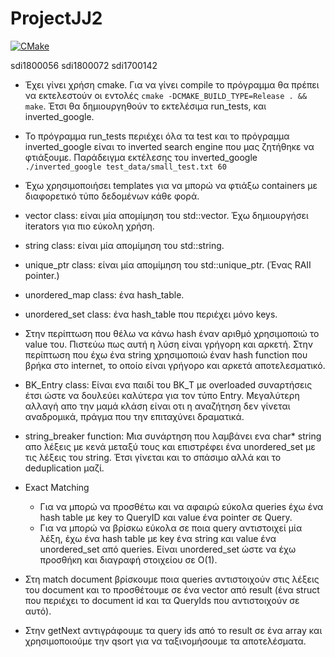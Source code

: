 # ProjectJJ2

[![CMake](https://github.com/salkow/ProjectJJ2/actions/workflows/cmake.yml/badge.svg)](https://github.com/salkow/ProjectJJ2/actions/workflows/cmake.yml)

sdi1800056 sdi1800072 sdi1700142

* Έχει γίνει χρήση cmake. Για να γίνει compile το πρόγραμμα θα πρέπει να εκτελεστούν οι
  εντολές `cmake -DCMAKE_BUILD_TYPE=Release . && make`. Έτσι θα δημιουργηθούν το εκτελέσιμα
  run_tests, και inverted_google.

* Το πρόγραμμα run_tests περιέχει όλα τα test και το πρόγραμμα inverted_google είναι το inverted
  search engine που μας ζητήθηκε να φτιάξουμε. Παράδειγμα εκτέλεσης του
  inverted_google `./inverted_google test_data/small_test.txt 60`

* Έχω χρησιμοποιήσει templates για να μπορώ να φτιάξω containers με διαφορετικό τύπο δεδομένων κάθε
  φορά.

* vector class: είναι μία απομίμηση του std::vector. Έχω δημιουργήσει iterators για πιο εύκολη
  χρήση.

* string class: είναι μία απομίμηση του std::string.

* unique_ptr class: είναι μία απομίμηση του std::unique_ptr. (Ένας RAII pointer.)

* unordered_map class: ένα hash_table.

* unordered_set class: ένα hash_table που περιέχει μόνο keys.

* Στην περίπτωση που θέλω να κάνω hash έναν αριθμό χρησιμοποιώ το value του. Πιστεύω πως αυτή η λύση
  είναι γρήγορη και αρκετή. Στην περίπτωση που έχω ένα string χρησιμοποιώ έναν hash function που
  βρήκα στο internet, το οποίο είναι γρήγορο και αρκετά αποτελεσματικό.

* BK_Entry class: Είναι ενα παιδί του BK_Τ με overloaded συναρτήσεις έτσι ώστε να δουλεύει καλύτερα για τον τύπο Entry. Μεγαλύτερη αλλαγή απο την μαμά κλάση είναι οτι η αναζήτηση δεν γίνεται αναδρομικά, πράγμα που την επιταχύνει δραματικά.

* string_breaker function: Μια συνάρτηση που λαμβάνει ενα char* string απο λέξεις με κενά μεταξύ τους και επιστρέφει ένα unordered_set με τις λέξεις του string. Έτσι γίνεται και το σπάσιμο αλλά και το deduplication μαζί.

* Exact Matching
  * Για να μπορώ να προσθέτω και να αφαιρώ εύκολα queries έχω ένα hash table με key το QueryID και
    value ένα pointer σε Query.
  * Για να μπορώ να βρίσκω εύκολα σε ποια query αντιστοιχεί μία λέξη, έχω ένα hash table με key ένα
    string και value ένα unordered_set από queries. Είναι unordered_set ώστε να έχω προσθήκη και
    διαγραφή στοιχείου σε Ο(1).

* Στη match document βρίσκουμε ποια queries αντιστοιχούν στις λέξεις του document και το προσθέτουμε
  σε ένα vector από result (ένα struct που περιέχει το document id και τα QueryIds που αντιστοιχούν
  σε αυτό).

* Στην getNext αντιγράφουμε τα query ids από το result σε ένα array και χρησιμοποιούμε την qsort για
  να ταξινομήσουμε τα αποτελέσματα.
